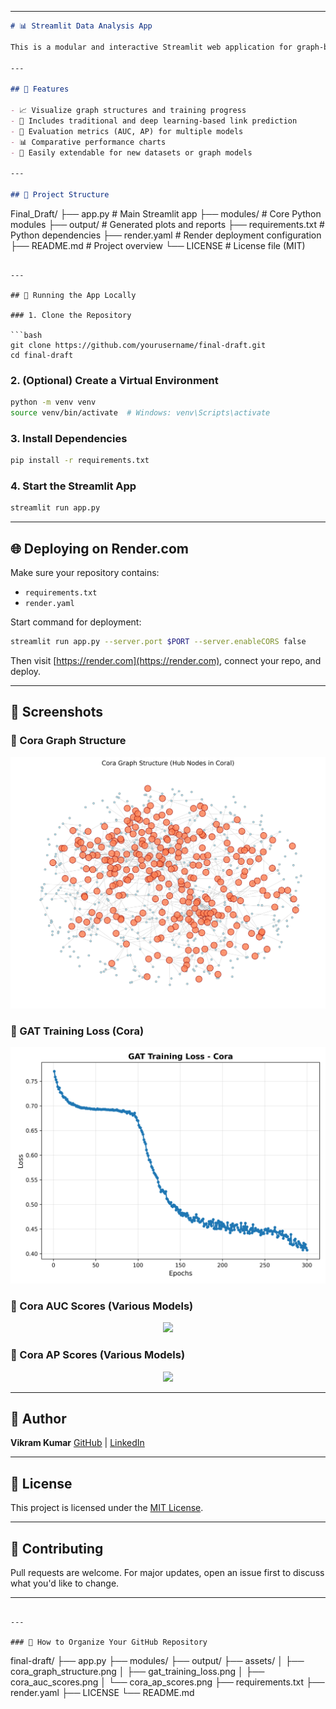 

---

```markdown
# 📊 Streamlit Data Analysis App

This is a modular and interactive Streamlit web application for graph-based data analysis and link prediction. It supports real-time data visualization, model evaluation, and graph plotting—specifically built for datasets like Cora.

---

## 🚀 Features

- 📈 Visualize graph structures and training progress
- 🤖 Includes traditional and deep learning-based link prediction
- 🧮 Evaluation metrics (AUC, AP) for multiple models
- 📊 Comparative performance charts
- 🔌 Easily extendable for new datasets or graph models

---

## 📁 Project Structure

```

Final\_Draft/
├── app.py                # Main Streamlit app
├── modules/              # Core Python modules
├── output/               # Generated plots and reports
├── requirements.txt      # Python dependencies
├── render.yaml           # Render deployment configuration
├── README.md             # Project overview
└── LICENSE               # License file (MIT)

````

---

## 🧪 Running the App Locally

### 1. Clone the Repository

```bash
git clone https://github.com/yourusername/final-draft.git
cd final-draft
````

### 2. (Optional) Create a Virtual Environment

```bash
python -m venv venv
source venv/bin/activate  # Windows: venv\Scripts\activate
```

### 3. Install Dependencies

```bash
pip install -r requirements.txt
```

### 4. Start the Streamlit App

```bash
streamlit run app.py
```

---

## 🌐 Deploying on Render.com

Make sure your repository contains:

* `requirements.txt`
* `render.yaml`

Start command for deployment:

```bash
streamlit run app.py --server.port $PORT --server.enableCORS false
```

Then visit [https://render.com](https://render.com), connect your repo, and deploy.

---

## 📸 Screenshots

### 🔹 Cora Graph Structure

<p align="center"> <img src="results/cora/graph_Cora.png" width="600"/> </p>

### 🔹 GAT Training Loss (Cora)
<p align="center"><img src="results/cora/Cora_loss_GAT.png" width="600"/></p>

### 🔹 Cora AUC Scores (Various Models)

<p align="center">
  <img src="assets/cora_auc_scores.png" width="400"/>
</p>

### 🔹 Cora AP Scores (Various Models)

<p align="center">
  <img src="assets/cora_ap_scores.png" width="400"/>
</p>

---

## 👤 Author

**Vikram Kumar**
[GitHub](https://github.com/Viki2223) | [LinkedIn](https://www.linkedin.com/in/vikram-kumar-69a4a42a1/)

---

## 🪪 License

This project is licensed under the [MIT License](LICENSE).

---

## 🤝 Contributing

Pull requests are welcome. For major updates, open an issue first to discuss what you'd like to change.

---

```

---

### 📁 How to Organize Your GitHub Repository

```

final-draft/
├── app.py
├── modules/
├── output/
├── assets/
│   ├── cora\_graph\_structure.png
│   ├── gat\_training\_loss.png
│   ├── cora\_auc\_scores.png
│   └── cora\_ap\_scores.png
├── requirements.txt
├── render.yaml
├── LICENSE
└── README.md

```

```
